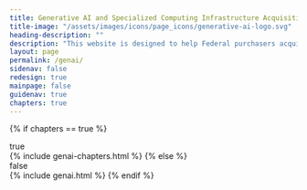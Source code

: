 ```yaml
---
title: Generative AI and Specialized Computing Infrastructure Acquisition Resource Guide
title-image: "/assets/images/icons/page_icons/generative-ai-logo.svg"
heading-description: ""
description: "This website is designed to help Federal purchasers acquire generative AI and specialized computing infrastructure for their organizations."
layout: page
permalink: /genai/
sidenav: false
redesign: true
mainpage: false
guidenav: true
chapters: true
---
```



{% if chapters == true %}
<div>true<div>
{% include genai-chapters.html %}
{% else %}
<div>false<div>
{% include genai.html %}
{% endif %}